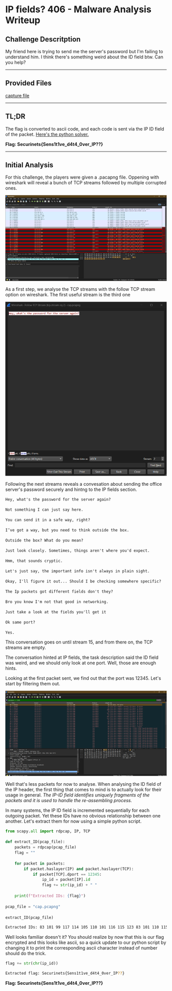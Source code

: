 #   IP fields?  406 - Malware Analysis Writeup

## Challenge Descritption


My friend here is trying to send me the server's password but I'm failing to understand him. I think there's something weird about the ID field btw. Can you help?

---

## Provided Files

[capture file](taskFiles/cap.pcapng)

---

## TL;DR

The flag is converted to ascii code, and each code is sent via the IP ID field of the packet. [Here's the python solver.](solver/solver.py)

**Flag: Securinets{Sens1t1ve_d4t4_0ver_IP??}**

---

## Initial Analysis

For this challenge, the players were given a .pacapng file. Oppening with wireshark will reveal a bunch of TCP streams followed by multiple corrupted ones.

![capture file](assets/wireshark.png)

As a first step, we analyse the TCP streams with the follow TCP stream option on wireshark. The first useful stream is the third one

![stream 2](assets/stream2.png)

Following the next streams reveals a convesation about sending the office server's password securely and hintng to the IP fields section.

```
Hey, what's the password for the server again?

Not something I can just say here.

You can send it in a safe way, right?

I’ve got a way, but you need to think outside the box.

Outside the box? What do you mean?

Just look closely. Sometimes, things aren't where you'd expect.

Hmm, that sounds cryptic.

Let's just say, the important info isn't always in plain sight.

Okay, I'll figure it out... Should I be checking somewhere specific?

The Ip packets got different fields don't they?

Bro you know I'm not that good in networking.

Just take a look at the fields you'll get it

Ok same port?

Yes.
```

This conversation goes on until stream 15, and from there on, the TCP streams are empty.

The conversation hinted at IP fields, the task description said the ID field was weird, and we should only look at one port. Well, those are enough hints.

Looking at the first packet sent, we find out that the port was 12345. Let's start by filtering them out.

![filtered packets](assets/filterd.png)

Well that's less packets for now to analyse. When analysing the ID field of the IP header, the first thing that comes to mind is to actually look for their usage in general. *The IP-ID field identifies uniquely fragments of the packets and it is used to handle the re-assembling process.*

In many systems, the IP ID field is incremented sequentially for each outgoing packet. Yet these IDs have no obvious relationship between one another. Let's extract them for now using a simple python script.

```py
from scapy.all import rdpcap, IP, TCP

def extract_ID(pcap_file):
    packets = rdpcap(pcap_file)
    flag = ""

    for packet in packets:
        if packet.haslayer(IP) and packet.haslayer(TCP):
            if packet[TCP].dport == 12345:
                ip_id = packet[IP].id
                flag += str(ip_id) + " "

    print(f"Extracted IDs: {flag}")

pcap_file = "cap.pcapng"

extract_ID(pcap_file)
```

```bash
Extracted IDs: 83 101 99 117 114 105 110 101 116 115 123 83 101 110 115 49 116 49 118 101 95 100 52 116 52 95 48 118 101 114 95 73 80 63 63 125
```

Well looks familiar doesn't it? You should realize by now that this is our flag encrypted and this looks like ascii, so a quick update to our python script by changing it to print the corresponding ascii character instead of number should do the trick.

```py
flag += str(chr(ip_id))
```

```bash
Extracted flag: Securinets{Sens1t1ve_d4t4_0ver_IP??}
```

**Flag: Securinets{Sens1t1ve_d4t4_0ver_IP??}**
